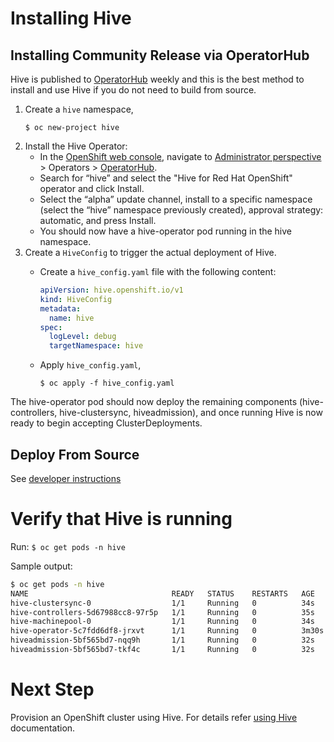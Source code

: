 # Installing Hive

## Installing Community Release via OperatorHub

Hive is published to [OperatorHub](https://operatorhub.io/operator/hive-operator) weekly and this is the best method to install and use Hive if you do not need to build from source.

1. Create a `hive` namespace,
    ```
    $ oc new-project hive
    ```
1. Install the Hive Operator:
    * In the [OpenShift web console](https://docs.openshift.com/container-platform/latest/web_console/web-console-overview.html), navigate to [Administrator perspective](https://docs.openshift.com/container-platform/latest/web_console/web-console-overview.html#accessing-the-administrator-perspective_web-console-overview) > Operators > [OperatorHub](https://docs.openshift.com/container-platform/latest/operators/understanding/olm-understanding-operatorhub.html#olm-operatorhub-overview_olm-understanding-operatorhub).
    * Search for “hive” and select the "Hive for Red Hat OpenShift" operator and click Install.
    * Select the “alpha” update channel, install to a specific namespace (select the “hive” namespace previously created), approval strategy: automatic, and press Install.
    * You should now have a hive-operator pod running in the hive namespace.
1. Create a `HiveConfig` to trigger the actual deployment of Hive.
    * Create a `hive_config.yaml` file with the following content:

      ```yaml
      apiVersion: hive.openshift.io/v1
      kind: HiveConfig
      metadata:
        name: hive
      spec:
        logLevel: debug
        targetNamespace: hive
      ```
    * Apply `hive_config.yaml`,
      ```
      $ oc apply -f hive_config.yaml
      ```

The hive-operator pod should now deploy the remaining components (hive-controllers, hive-clustersync, hiveadmission), and once running Hive is now ready to begin accepting ClusterDeployments.

## Deploy From Source

See [developer instructions](developing.md)

# Verify that Hive is running

Run: `$ oc get pods -n hive`

Sample output:

```bash
$ oc get pods -n hive
NAME                                READY   STATUS    RESTARTS   AGE
hive-clustersync-0                  1/1     Running   0          34s
hive-controllers-5d67988cc8-97r5p   1/1     Running   0          35s
hive-machinepool-0                  1/1     Running   0          34s
hive-operator-5c7fdd6df8-jrxvt      1/1     Running   0          3m30s
hiveadmission-5bf565bd7-nqq9h       1/1     Running   0          32s
hiveadmission-5bf565bd7-tkf4c       1/1     Running   0          32s
```

# Next Step

Provision an OpenShift cluster using Hive.
For details refer [using Hive](./using-hive.md) documentation.

